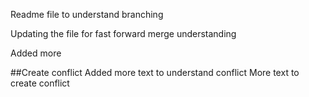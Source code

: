 Readme file to understand branching

Updating the file for fast forward merge understanding

Added more


##Create conflict
Added more text to understand conflict
More text to create conflict
